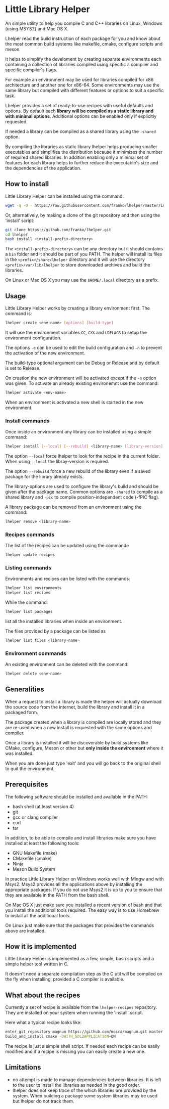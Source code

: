 # Little Library Helper

An simple utility to help you compile C and C++ libraries on Linux, Windows
(using MSYS2) and Mac OS X.

Lhelper read the build instruction of each package for you and know about the
most common build systems like makefile, cmake, configure scripts and meson.

It helps to simplify the develoment by creating separate environments each
containing a collection of libraries compiled using specific a compiler and
specific compiler's flags.

For example an environment may be used for libraries compiled for x86
architecture and another one for x86-64. Some environments may use the same
library but compiled with different features or options to suit a specific task.

Lhelper provides a set of ready-to-use recipes with useful defaults and options.
By default each **library will be compiled as a static library and with minimal
options**. Additional options can be enabled only if explicitly requested.

If needed a library can be compiled as a shared library using the `-shared` option.

By compiling the libraries as static library lhelper helps producing smaller
executables and simplifies the distribution because it minimizes the number of
required shared libraries. In addition enabling only a minimal set of features
for each library helps to further reduce the executable's size and the dependencies
of the application.

## How to install

Little Library Helper can be installed using the command:

```sh
wget -q -O - https://raw.githubusercontent.com/franko/lhelper/master/install-github | bash -
```

Or, alternatively, by making a clone of the git repository and then using the 'install' script:

```sh
git clone https://github.com/franko/lhelper.git
cd lhelper
bash install <install-prefix-directory>
```

The `<install-prefix-directory>` can be any directory but it should contains a `bin` folder and it should be part of you PATH. The helper will install its files in the `<prefix>/share/lhelper` directory and it will use the directory `<prefix>/var/lib/lhelper` to store downloaded archives and build the libraries.

On Linux or Mac OS X you may use the `$HOME/.local` directory as a prefix.

## Usage

Little Library Helper works by creating a library environment first. The command is:

```sh
lhelper create <env-name> [options] [build-type]
```

It will use the environment variables `CC`, `CXX` and `LDFLAGS` to setup the environment configuration.

The options `-e` can be used to edit the build configuration and `-n` to prevent the activation of the new environment.

The build-type optional argument can be Debug or Release and by default is set to Release.

On creation the new environment will be activated except if the `-n` option was given.
To activate an already existing environemnt use the command:

```sh
lhelper activate <env-name>
```

When an environment is activated a new shell is started in the new environment.

### Install commands

Once inside an environment any library can be installed using a simple command:

```sh
lhelper install [--local] [--rebuild] <library-name> [library-version] [library-options]
```

The option `--local` force lhelper to look for the recipe in the current folder.
When using `--local` the libray-version is required.

The option `--rebuild` force a new rebuild of the library even if a saved
package for the library already exists.

The library-options are used to configure the library's build and should be
given after the package name. Common options are `-shared` to compile as a
shared library and `-pic` to compile position-independent code (-fPIC flag).

A library package can be removed from an environment using the command:

```sh
lhelper remove <library-name>
```

### Recipes commands

The list of the recipes can be updated using the commande

```sh
lhelper update recipes
```

### Listing commands

Environments and recipes can be listed with the commands:

```sh
lhelper list environments
lhelper list recipes
```

While the command:

```sh
lhelper list packages
```

list all the installed libraries when inside an environment.

The files provided by a package can be listed as

```sh
lhelper list files <library-name>
```

### Environment commands

An existing environment can be deleted with the command:

```sh
lhelper delete <env-name>
```

## Generalities

When a request to install a library is made the helper will actually download
the source code from the internet, build the library and install it in a
packaged form.

The package created when a library is compiled are locally stored and they are
re-used when a new install is requested with the same options and compiler.

Once a library is installed it will be discoverable by build systems like CMake,
configure, Meson or other but **only inside the environment** where it was
installed.

When you are done just type 'exit' and you will go back to the original shell to
quit the environment.

## Prerequisites

The following software should be installed and available in the PATH:

- bash shell (at least version 4)
- git
- gcc or clang compiler
- curl
- tar

In addition, to be able to compile and install libraries make sure you have installed at least the following tools:

- GNU Makefile (make)
- CMakefile (cmake)
- Ninja
- Meson Build System

In practice Little Library Helper on Windows works well with Mingw and with
Msys2. Msys2 provides all the applications above by installing the appropriate
packages. If you do not use Msys2 it is up to you to ensure that they are
available in the PATH from the bash shell.

On Mac OS X just make sure you installed a recent version of bash and that you install the additional tools required.
The easy way is to use Homebrew to install all the additional tools.

On Linux just make sure that the packages that provides the commands above are installed.

## How it is implemented

Little Library Helper is implemented as a few, simple, bash scripts and a simple helper tool written in C.

It doesn't need a separate compilation step as the C util will be compiled on the fly when installing,
provided a C compiler is available.

## What about the recipes

Currently a set of recipe is available from the `lhelper-recipes` repository.
They are installed on your system when running the 'install' script.

Here what a typical recipe looks like:

```sh
enter_git_repository magnum https://github.com/mosra/magnum.git master
build_and_install cmake -DWITH_SDL2APPLICATION=ON
```

The recipe is just a simple shell script. If needed each recipe can be easily modified and if a recipe is missing you can easily create a new one.

## Limitations

- no attempt is made to manage dependencies between libraries. It is left to the user to install the libraries as needed in the good order.
- lhelper does not keep trace of the which libraries are provided by the system. When building a package some system libraries may be used but lhelper do not track them.

